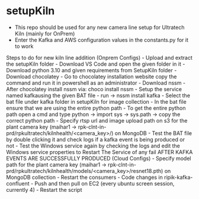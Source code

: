 # setupKiln

- This repo should be used for any new camera line setup for Ultratech Kiln (mainly for OnPrem)
- Enter the Kafka and AWS configuration values in the constants.py for it to work 

Steps to do for new kiln line addition (Onprem Configs)
    - Upload and extract the setupKiln folder
    - Download VS Code and open the given folder in it
    - Download python 3.10 and given requirements from SetupKiln folder
    - Download chocolatey
        - Go to chocolatey installation website copy the command and run it in powershell as an administrator
    - Download nssm
        - After chocolatey install nssm via: choco install nssm
    - Setup the service named kafkausing the given BAT file
        - run -> nssm install kafka
        - Select the bat file under kafka folder in setupKiln for image collection
    - In the bat file ensure that we are using the entire python path
        - To get the entire python path open a cmd and type python -> import sys -> sys.path -> copy the correct python path
    - Specify rtsp url and image upload path on s3 for the plant camera key (maihar1 -> rpk-clnt-in-prd/rpkultratech/kilnhealth/<camera_key>/) on MongoDB
    - Test the BAT file by double clicking it and check logs if a kafka event is being produced or not
    - Test the Windows service again by checking the logs and edit the Windows service properties to Restart The Service of any fail
AFTER KAFKA EVENTS ARE SUCCESSFULLY PRODUCED (Cloud Configs)
    - Specify model path for the plant camera key (maihar1 -> rpk-clnt-in-prd/rpkultratech/kilnhealth/models/<camera_key>/resnet18.pth) on MongoDB collection
    - Restart the consumers
        - Code changes in ripik-kafka-confluent
        - Push and then pull on EC2 (every ubuntu screen session, currently 4)
        - Restart the script